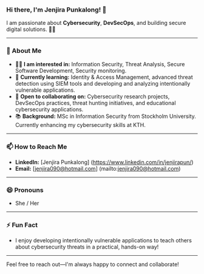 ### Hi there, I'm Jenjira Punkalong! 👋

I am passionate about **Cybersecurity**, **DevSecOps**, and building secure digital solutions. 🔐✨

---

### 🚀 About Me
- 👩‍💻 **I am interested in:** Information Security, Threat Analysis, Secure Software Development, Security monitoring.
- 🌱 **Currently learning:** Identity & Access Management, advanced threat detection using SIEM tools and developing and analyzing intentionally vulnerable applications.
- 🤝 **Open to collaborating on:** Cybersecurity research projects, DevSecOps practices, threat hunting initiatives, and educational cybersecurity applications.
- 📚 **Background:** MSc in Information Security from Stockholm University. Currently enhancing my cybersecurity skills at KTH.

---

### 📫 How to Reach Me
- **LinkedIn:** [Jenjira Punkalong] (https://www.linkedin.com/in/jenjirapun/) 
- **Email:** [jenjira090@hotmail.com] (mailto:jenjira090@hotmail.com)

---

### 😄 Pronouns
- She / Her

---

### ⚡ Fun Fact
- I enjoy developing intentionally vulnerable applications to teach others about cybersecurity threats in a practical, hands-on way!

---

Feel free to reach out—I'm always happy to connect and collaborate!
